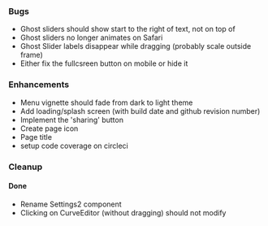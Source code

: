 ### Bugs
- Ghost sliders should show start to the right of text, not on top of
- Ghost sliders no longer animates on Safari
- Ghost Slider labels disappear while dragging (probably scale outside frame)
- Either fix the fullcsreen button on mobile or hide it

### Enhancements
- Menu vignette should fade from dark to light theme
- Add loading/splash screen (with build date and github revision number)
- Implement the 'sharing' button
- Create page icon
- Page title
- setup code coverage on circleci

### Cleanup


#### Done
- Rename Settings2 component
- Clicking on CurveEditor (without dragging) should not modify
